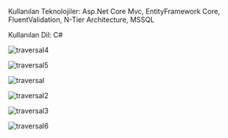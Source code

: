 Kullanılan Teknolojiler: Asp.Net Core Mvc, EntityFramework Core, FluentValidation, N-Tier Architecture, MSSQL

Kullanılan Dil: C#

![traversal4](https://github.com/osman28tr/Traversal-Asp-Net-Core6.0-Project-With-Mvc/assets/83770616/753d36b7-dcb3-47ed-a311-4123f04a96d1)

![traversal5](https://github.com/osman28tr/Traversal-Asp-Net-Core6.0-Project-With-Mvc/assets/83770616/4d032cba-f17e-4175-8ec2-cc0c9ebc44f3)

![traversal](https://github.com/osman28tr/Traversal-Asp-Net-Core6.0-Project-With-Mvc/assets/83770616/b5a325ed-09e7-4c9a-92df-9e1a2a8f8593)

![traversal2](https://github.com/osman28tr/Traversal-Asp-Net-Core6.0-Project-With-Mvc/assets/83770616/52cde116-b5ff-44e5-9c95-3429d238a215)

![traversal3](https://github.com/osman28tr/Traversal-Asp-Net-Core6.0-Project-With-Mvc/assets/83770616/442d44dc-d305-422c-a462-5b3c31ba2b00)

![traversal6](https://github.com/osman28tr/Traversal-Asp-Net-Core6.0-Project-With-Mvc/assets/83770616/971891bb-ea35-404b-b97d-68f559820f85)
